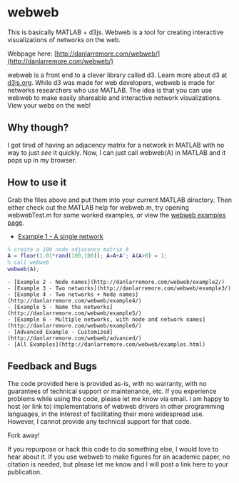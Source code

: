 # webweb
This is basically MATLAB + d3js. Webweb is a tool for creating interactive visualizations of networks on the web. 

Webpage here: [http://danlarremore.com/webweb/](http://danlarremore.com/webweb/)

webweb is a front end to a clever library called d3. Learn more about d3 at [d3js.org](d3js.org). While d3 was made for web developers, webweb is made for networks researchers who use MATLAB. The idea is that you can use webweb to make easily shareable and interactive network visualizations. View your webs on the web!

## Why though?
I got tired of having an adjacency matrix for a network in MATLAB with no way to just _see_ it quickly. Now, I can just call webweb(A) in MATLAB and it pops up in my browser. 

## How to use it
Grab the files above and put them into your current MATLAB directory. Then either check out the MATLAB help for webweb.m, try opening webwebTest.m for some worked examples, or view the [webweb examples page](http://danlarremore.com/webweb/). 

-	[Example 1 - A single network](http://danlarremore.com/webweb/example2/)

```matlab
% create a 100 node adjacency matrix A
A = floor(1.01*rand(100,100)); A=A+A'; A(A>0) = 1;
% call webweb
webweb(A);
```
	- [Example 2 - Node names](http://danlarremore.com/webweb/example2/)
	- [Example 3 - Two networks](http://danlarremore.com/webweb/example3/)
	- [Example 4 - Two networks + Node names](http://danlarremore.com/webweb/example4/)
	- [Example 5 - Name the networks](http://danlarremore.com/webweb/example5/)
	- [Example 6 - Multiple networks, with node and network names](http://danlarremore.com/webweb/example6/)
	- [Advanced Example - Customized](http://danlarremore.com/webweb/advanced/)
	- [All Examples](http://danlarremore.com/webweb/examples.html)

## Feedback and Bugs

The code provided here is provided as-is, with no warranty, with no guarantees of technical support or maintenance, etc. If you experience problems while using the code, please let me know via email. I am happy to host (or link to) implementations of webweb drivers in other programming languages, in the interest of facilitating their more widespread use. However, I cannot provide any technical support for that code. 

Fork away!

If you repurpose or hack this code to do something else, I would love to hear about it. If you use webweb to make figures for an academic paper, no citation is needed, but please let me know and I will post a link here to your publication.